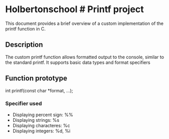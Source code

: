 # Holbertonschool # Printf project

This document provides a brief overview of a custom implementation of the printf function in C.

## Description

The custom printf function allows formatted output to the console, similar to the standard printf. It supports basic data types and format specifiers

## Function prototype

int printf(const char *format, ...);


### Specifier used

- Displaying percent sign: %%
- Displaying strings: %s
- Displaying characteres: %c
- Displaying integers: %d, %i



